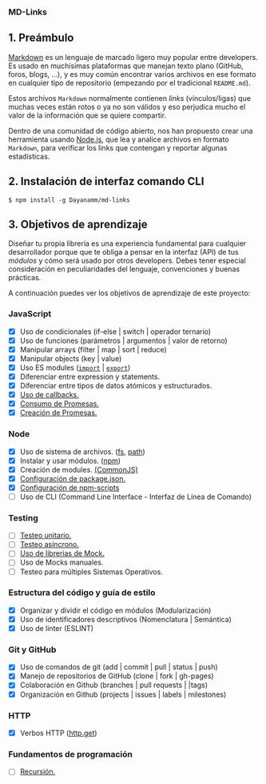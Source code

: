 ### MD-Links

## 1. Preámbulo

[Markdown](https://es.wikipedia.org/wiki/Markdown) es un lenguaje de marcado
ligero muy popular entre developers. Es usado en muchísimas plataformas que
manejan texto plano (GitHub, foros, blogs, ...), y es muy común
encontrar varios archivos en ese formato en cualquier tipo de repositorio
(empezando por el tradicional `README.md`).

Estos archivos `Markdown` normalmente contienen _links_ (vínculos/ligas) que
muchas veces están rotos o ya no son válidos y eso perjudica mucho el valor de
la información que se quiere compartir.

Dentro de una comunidad de código abierto, nos han propuesto crear una
herramienta usando [Node.js](https://nodejs.org/), que lea y analice archivos
en formato `Markdown`, para verificar los links que contengan y reportar
algunas estadísticas.

## 2. Instalación de interfaz comando CLI

`$ npm install -g Dayanamm/md-links`

## 3. Objetivos de aprendizaje

Diseñar tu propia librería es una experiencia fundamental para cualquier
desarrollador porque que te obliga a pensar en la interfaz (API) de tus
_módulos_ y cómo será usado por otros developers. Debes tener especial
consideración en peculiaridades del lenguaje, convenciones y buenas prácticas.

A continuación puedes ver los objetivos de aprendizaje de este proyecto:

### JavaScript

- [x] Uso de condicionales (if-else | switch | operador ternario)
- [x] Uso de funciones (parámetros | argumentos | valor de retorno)
- [x] Manipular arrays (filter | map | sort | reduce)
- [x] Manipular objects (key | value)
- [x] Uso ES modules ([`import`](https://developer.mozilla.org/en-US/docs/Web/JavaScript/Reference/Statements/import)
      | [`export`](https://developer.mozilla.org/en-US/docs/Web/JavaScript/Reference/Statements/export))
- [x] Diferenciar entre expression y statements.
- [x] Diferenciar entre tipos de datos atómicos y estructurados.
- [x] [Uso de callbacks.](https://developer.mozilla.org/es/docs/Glossary/Callback_function)
- [x] [Consumo de Promesas.](https://scotch.io/tutorials/javascript-promises-for-dummies#toc-consuming-promises)
- [x] [Creación de Promesas.](https://www.freecodecamp.org/news/how-to-write-a-javascript-promise-4ed8d44292b8/)

### Node

- [x] Uso de sistema de archivos. ([fs](https://nodejs.org/api/fs.html), [path](https://nodejs.org/api/path.html))
- [x] Instalar y usar módulos. ([npm](https://www.npmjs.com/))
- [x] Creación de modules. [(CommonJS)](https://nodejs.org/docs/latest-v0.10.x/api/modules.html)
- [x] [Configuración de package.json.](https://docs.npmjs.com/files/package.json)
- [x] [Configuración de npm-scripts](https://docs.npmjs.com/misc/scripts)
- [ ] Uso de CLI (Command Line Interface - Interfaz de Línea de Comando)

### Testing

- [ ] [Testeo unitario.](https://jestjs.io/docs/es-ES/getting-started)
- [ ] [Testeo asíncrono.](https://jestjs.io/docs/es-ES/asynchronous)
- [ ] [Uso de librerias de Mock.](https://jestjs.io/docs/es-ES/manual-mocks)
- [ ] Uso de Mocks manuales.
- [ ] Testeo para múltiples Sistemas Operativos.

### Estructura del código y guía de estilo

- [x] Organizar y dividir el código en módulos (Modularización)
- [x] Uso de identificadores descriptivos (Nomenclatura | Semántica)
- [x] Uso de linter (ESLINT)

### Git y GitHub

- [x] Uso de comandos de git (add | commit | pull | status | push)
- [x] Manejo de repositorios de GitHub (clone | fork | gh-pages)
- [x] Colaboración en Github (branches | pull requests | |tags)
- [x] Organización en Github (projects | issues | labels | milestones)

### HTTP

- [x] Verbos HTTP ([http.get](https://nodejs.org/api/http.html#http_http_get_options_callback))

### Fundamentos de programación

- [ ] [Recursión.](https://www.youtube.com/watch?v=lPPgY3HLlhQ)
